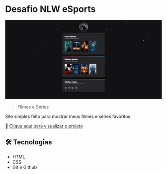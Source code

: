 # Desafio NLW eSports

![preview](.github/preview.png)

> Filmes e Séries

Site simples feito para mostrar meus filmes e séries favoritos.

🔗 [Clique aqui para visualizar o projeto](https://ericgabrieldasilva.github.io/nlw-esports-explorer-challenge/)

## 🛠 Tecnologias

- HTML
- CSS
- Git e Github